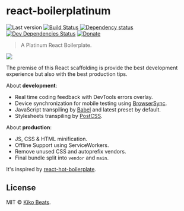 # react-boilerplatinum

![Last version](https://img.shields.io/github/tag/Kikobeats/react-boilerplatinum.svg?style=flat-square)
[![Build Status](http://img.shields.io/travis/Kikobeats/react-boilerplatinum/master.svg?style=flat-square)](https://travis-ci.org/Kikobeats/react-boilerplatinum)
[![Dependency status](http://img.shields.io/david/Kikobeats/react-boilerplatinum.svg?style=flat-square)](https://david-dm.org/Kikobeats/react-boilerplatinum)
[![Dev Dependencies Status](http://img.shields.io/david/dev/Kikobeats/react-boilerplatinum.svg?style=flat-square)](https://david-dm.org/Kikobeats/react-boilerplatinum#info=devDependencies)
[![Donate](https://img.shields.io/badge/donate-paypal-blue.svg?style=flat-square)](https://paypal.me/kikobeats)
> A Platinum React Boilerplate.

![](https://d3uepj124s5rcx.cloudfront.net/items/183w3E0R082W2r0a0822/Screen%20Recording%202017-03-02%20at%2008.52%20pm.gif?v=36a77851)

The premise of this React scaffolding is provide the best development experience but also with the best production tips.

About **development**:

- Real time coding feedback with DevTools errors overlay.
- Device synchronization for mobile testing using  [BrowserSync](https://www.browsersync.io).
- JavaScript transpiling by [Babel](https://babeljs.io) and latest preset by default.
- Stylesheets transpiling by [PostCSS](http://postcss.org).

About **production**:

- JS, CSS & HTML minification.
- Offline Support using ServiceWorkers.
- Remove unused CSS and autoprefix vendors.
- Final bundle split into `vendor` and `main`.


It's inspired by [react-hot-boilerplate](https://github.com/gaearon/react-hot-boilerplate).

## License

MIT © [Kiko Beats](https://github.com/kikobeats).

